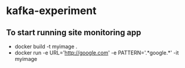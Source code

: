 # kafka-experiment
## To start running site monitoring app
- docker build -t myimage .
- docker run -e URL='http://google.com' -e PATTERN='.\*google.\*' -it myimage
